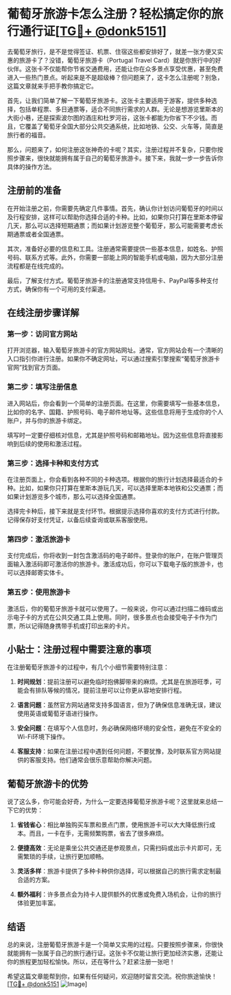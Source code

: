 # 葡萄牙旅游卡怎么注册？轻松搞定你的旅行通行证[[TG💪+ @donk5151](https://t.me/s/donk5151)]

去葡萄牙旅行，是不是觉得签证、机票、住宿这些都安排好了，就差一张方便又实惠的旅游卡了？没错，葡萄牙旅游卡（Portugal Travel Card）就是你旅行中的好伙伴。这张卡不仅能帮你节省交通费用，还能让你在众多景点享受优惠，甚至免费进入一些热门景点。听起来是不是超级棒？但问题来了，这卡怎么注册呢？别急，这篇文章就来手把手教你搞定它。

首先，让我们简单了解一下葡萄牙旅游卡。这张卡主要适用于游客，提供多种选择，包括单程票、多日通票等，适合不同旅行需求的人群。无论是想游览里斯本的大街小巷，还是探索波尔图的酒庄和杜罗河谷，这张卡都能为你省下不少钱。而且，它覆盖了葡萄牙全国大部分公共交通系统，比如地铁、公交、火车等，简直是旅行者的福音。

那么，问题来了，如何注册这张神奇的卡呢？其实，注册过程并不复杂，只要你按照步骤来，很快就能拥有属于自己的葡萄牙旅游卡。接下来，我就一步一步告诉你具体的操作方法。

## 注册前的准备

在开始注册之前，你需要先确定几件事情。首先，确认你计划访问葡萄牙的时间以及行程安排，这样可以帮助你选择合适的卡种。比如，如果你只打算在里斯本停留几天，那么可以选择短期通票；而如果计划游览整个葡萄牙，那么可能需要考虑长期通票或者全国通票。

其次，准备好必要的信息和工具。注册通常需要提供一些基本信息，如姓名、护照号码、联系方式等。此外，你需要一部能上网的智能手机或电脑，因为大部分注册流程都是在线完成的。

最后，了解支付方式。葡萄牙旅游卡的注册通常支持信用卡、PayPal等多种支付方式，确保你有一个可用的支付渠道。

## 在线注册步骤详解

### 第一步：访问官方网站

打开浏览器，输入葡萄牙旅游卡的官方网站网址。通常，官方网站会有一个清晰的入口指引你进行注册。如果你不确定网址，可以通过搜索引擎搜索“葡萄牙旅游卡官网”找到官方页面。

### 第二步：填写注册信息

进入网站后，你会看到一个简单的注册页面。在这里，你需要填写一些基本信息，比如你的名字、国籍、护照号码、电子邮件地址等。这些信息将用于生成你的个人账户，并与你的旅游卡绑定。

填写时一定要仔细核对信息，尤其是护照号码和邮箱地址。因为这些信息将直接影响到后续的使用和激活过程。

### 第三步：选择卡种和支付方式

在注册页面上，你会看到各种不同的卡种选项。根据你的旅行计划选择最适合的卡种。比如，如果你只打算在里斯本游玩几天，可以选择里斯本地铁和公交通票；而如果计划游览多个城市，那么可以选择全国通票。

选择完卡种后，接下来就是支付环节。根据提示选择你喜欢的支付方式进行付款。记得保存好支付凭证，以备后续查询或联系客服使用。

### 第四步：激活旅游卡

支付完成后，你将收到一封包含激活码的电子邮件。登录你的账户，在账户管理页面输入激活码即可激活你的旅游卡。激活成功后，你可以下载电子版的旅游卡，也可以选择邮寄实体卡。

### 第五步：使用旅游卡

激活后，你的葡萄牙旅游卡就可以使用了。一般来说，你可以通过扫描二维码或出示电子卡的方式在公共交通工具上使用。同时，很多景点也会接受电子卡作为门票，所以记得随身携带手机或打印出来的卡片。

## 小贴士：注册过程中需要注意的事项

在注册葡萄牙旅游卡的过程中，有几个小细节需要特别注意：

1. **时间规划**：提前注册可以避免临时抱佛脚带来的麻烦。尤其是在旅游旺季，可能会有排队等候的情况，提前注册可以让你更从容地安排行程。
   
2. **语言问题**：虽然官方网站通常支持多国语言，但为了确保信息准确无误，建议使用英语或葡萄牙语进行操作。

3. **安全问题**：在填写个人信息时，务必确保网络环境的安全性，避免在不安全的Wi-Fi环境下操作。

4. **客服支持**：如果在注册过程中遇到任何问题，不要犹豫，及时联系官方网站提供的客服支持。他们通常会很乐意帮助你解决问题。

## 葡萄牙旅游卡的优势

说了这么多，你可能会好奇，为什么一定要选择葡萄牙旅游卡呢？这里就来总结一下它的优势：

1. **省钱省心**：相比单独购买车票和景点门票，使用旅游卡可以大大降低旅行成本。而且，一卡在手，无需频繁购票，省去了很多麻烦。

2. **便捷高效**：无论是乘坐公共交通还是参观景点，只需扫码或出示卡片即可，无需繁琐的手续，让旅行更加顺畅。

3. **灵活多样**：旅游卡提供了多种卡种供你选择，可以根据自己的旅行需求定制最合适的方案。

4. **额外福利**：许多景点会为持卡人提供额外的优惠或免费入场机会，让你的旅行体验更加丰富。

## 结语

总的来说，注册葡萄牙旅游卡是一个简单又实用的过程。只要按照步骤来，你很快就能拥有一张属于自己的旅行通行证。这张卡不仅能让旅行更加经济实惠，还能让你的旅程更加轻松愉快。所以，还在等什么？赶紧注册一张吧！

希望这篇文章能帮到你，如果有任何疑问，欢迎随时留言交流。祝你旅途愉快！[[TG💪+ @donk5151](https://t.me/s/donk5151) ![Image](https://i.postimg.cc/rwNCRYN7/Snipaste-2025-04-30-17-27-05.png)]